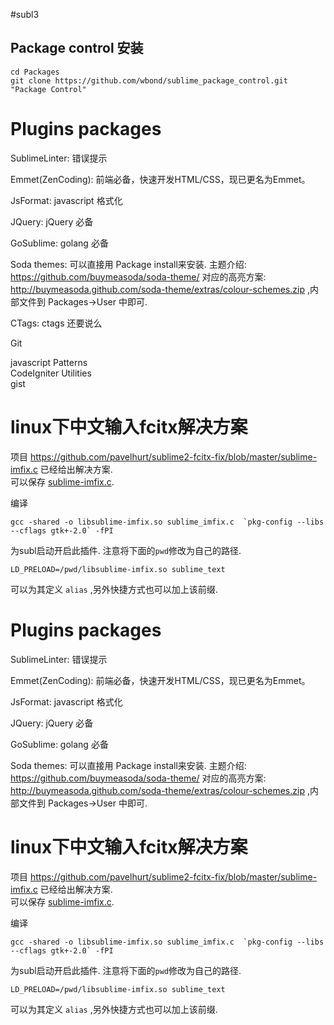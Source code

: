 #subl3

## Package control 安装

	cd Packages
	git clone https://github.com/wbond/sublime_package_control.git "Package Control"

# Plugins packages

SublimeLinter:
	错误提示

Emmet(ZenCoding):
	前端必备，快速开发HTML/CSS，现已更名为Emmet。

JsFormat:
	javascript 格式化

JQuery:
	jQuery 必备

GoSublime:
	golang 必备

Soda themes:
	可以直接用 Package install来安装. 
	主题介绍: <https://github.com/buymeasoda/soda-theme/>
	对应的高亮方案: <http://buymeasoda.github.com/soda-theme/extras/colour-schemes.zip> ,内部文件到 Packages->User 中即可.

CTags:
 	ctags 还要说么

Git


javascript Patterns  
CodeIgniter Utilities  
gist  



# linux下中文输入fcitx解决方案

项目 <https://github.com/pavelhurt/sublime2-fcitx-fix/blob/master/sublime-imfix.c> 已经给出解决方案.   
可以保存 [sublime-imfix.c](https://raw.github.com/pavelhurt/sublime2-fcitx-fix/master/sublime-imfix.c).

编译

	gcc -shared -o libsublime-imfix.so sublime_imfix.c  `pkg-config --libs --cflags gtk+-2.0` -fPI

为subl启动开启此插件. 注意将下面的`pwd`修改为自己的路径.

	LD_PRELOAD=/pwd/libsublime-imfix.so sublime_text

可以为其定义 `alias` ,另外快捷方式也可以加上该前缀.



# Plugins packages

SublimeLinter:
	错误提示

Emmet(ZenCoding):
	前端必备，快速开发HTML/CSS，现已更名为Emmet。

JsFormat:
	javascript 格式化

JQuery:
	jQuery 必备

GoSublime:
	golang 必备

Soda themes:
	可以直接用 Package install来安装. 
	主题介绍: <https://github.com/buymeasoda/soda-theme/>
	对应的高亮方案: <http://buymeasoda.github.com/soda-theme/extras/colour-schemes.zip> ,内部文件到 Packages->User 中即可.


# linux下中文输入fcitx解决方案

项目 <https://github.com/pavelhurt/sublime2-fcitx-fix/blob/master/sublime-imfix.c> 已经给出解决方案.   
可以保存 [sublime-imfix.c](https://raw.github.com/pavelhurt/sublime2-fcitx-fix/master/sublime-imfix.c).

编译

	gcc -shared -o libsublime-imfix.so sublime_imfix.c  `pkg-config --libs --cflags gtk+-2.0` -fPI

为subl启动开启此插件. 注意将下面的`pwd`修改为自己的路径.

	LD_PRELOAD=/pwd/libsublime-imfix.so sublime_text

可以为其定义 `alias` ,另外快捷方式也可以加上该前缀.


